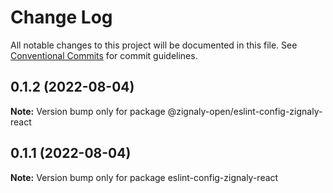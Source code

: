 # Change Log

All notable changes to this project will be documented in this file.
See [Conventional Commits](https://conventionalcommits.org) for commit guidelines.

## 0.1.2 (2022-08-04)

**Note:** Version bump only for package @zignaly-open/eslint-config-zignaly-react





## 0.1.1 (2022-08-04)

**Note:** Version bump only for package eslint-config-zignaly-react

